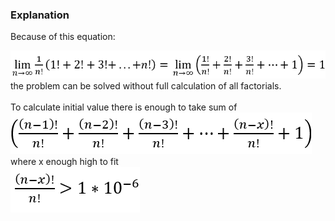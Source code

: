 ### Explanation

Because of this equation:  
 
![equation](./equation.png)\
the problem can be solved without full calculation of all factorials.\
\
To calculate initial value there is enough to take sum of\
![sum](./sum.png)\
where x enough high to fit\
![measure](./measure.png)
